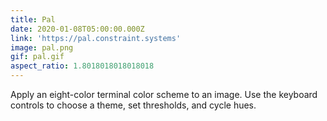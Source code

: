 ```yaml
---
title: Pal
date: 2020-01-08T05:00:00.000Z
link: 'https://pal.constraint.systems'
image: pal.png
gif: pal.gif
aspect_ratio: 1.8018018018018018
---
```


Apply an eight-color terminal color scheme to an image. Use the keyboard controls to choose a theme, set thresholds, and cycle hues.
